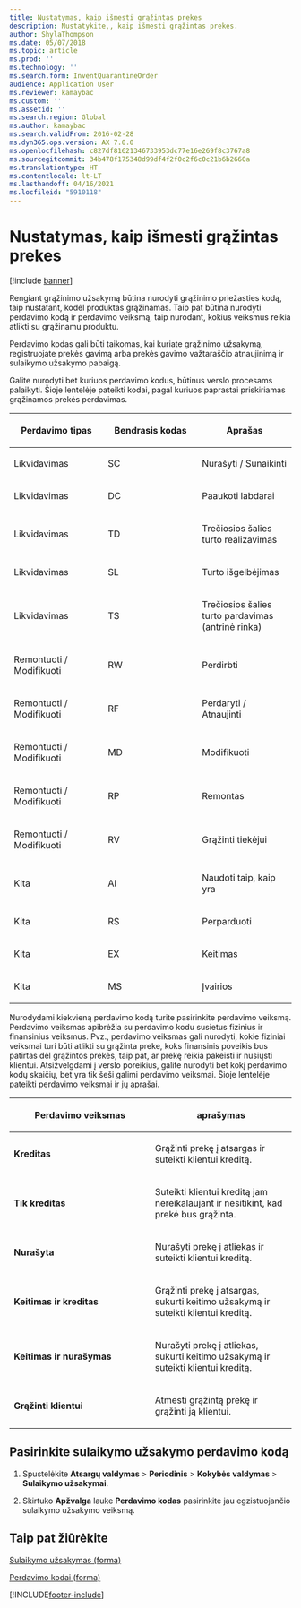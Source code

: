 ```yaml
---
title: Nustatymas, kaip išmesti grąžintas prekes
description: Nustatykite,, kaip išmesti grąžintas prekes.
author: ShylaThompson
ms.date: 05/07/2018
ms.topic: article
ms.prod: ''
ms.technology: ''
ms.search.form: InventQuarantineOrder
audience: Application User
ms.reviewer: kamaybac
ms.custom: ''
ms.assetid: ''
ms.search.region: Global
ms.author: kamaybac
ms.search.validFrom: 2016-02-28
ms.dyn365.ops.version: AX 7.0.0
ms.openlocfilehash: c827df81621346733953dc77e16e269f8c3767a8
ms.sourcegitcommit: 34b478f175348d99df4f2f0c2f6c0c21b6b2660a
ms.translationtype: HT
ms.contentlocale: lt-LT
ms.lasthandoff: 04/16/2021
ms.locfileid: "5910118"
---
```

# <a name="specify-how-to-dispose-of-returned-items"></a>Nustatymas, kaip išmesti grąžintas prekes 

[!include [banner](../includes/banner.md)]


Rengiant grąžinimo užsakymą būtina nurodyti grąžinimo priežasties kodą, taip nustatant, kodėl produktas grąžinamas. Taip pat būtina nurodyti perdavimo kodą ir perdavimo veiksmą, taip nurodant, kokius veiksmus reikia atlikti su grąžinamu produktu.

Perdavimo kodas gali būti taikomas, kai kuriate grąžinimo užsakymą, registruojate prekės gavimą arba prekės gavimo važtaraščio atnaujinimą ir sulaikymo užsakymo pabaigą.

Galite nurodyti bet kuriuos perdavimo kodus, būtinus verslo procesams palaikyti. Šioje lentelėje pateikti kodai, pagal kuriuos paprastai priskiriamas grąžinamos prekės perdavimas.

<table>
<colgroup>
<col style="width: 33%" />
<col style="width: 33%" />
<col style="width: 33%" />
</colgroup>
<thead>
<tr class="header">
<th><p>Perdavimo tipas</p></th>
<th><p>Bendrasis kodas</p></th>
<th><p>Aprašas</p></th>
</tr>
</thead>
<tbody>
<tr class="odd">
<td><p>Likvidavimas</p></td>
<td><p>SC</p></td>
<td><p>Nurašyti / Sunaikinti</p></td>
</tr>
<tr class="even">
<td><p>Likvidavimas</p></td>
<td><p>DC</p></td>
<td><p>Paaukoti labdarai</p></td>
</tr>
<tr class="odd">
<td><p>Likvidavimas</p></td>
<td><p>TD</p></td>
<td><p>Trečiosios šalies turto realizavimas</p></td>
</tr>
<tr class="even">
<td><p>Likvidavimas</p></td>
<td><p>SL</p></td>
<td><p>Turto išgelbėjimas</p></td>
</tr>
<tr class="odd">
<td><p>Likvidavimas</p></td>
<td><p>TS</p></td>
<td><p>Trečiosios šalies turto pardavimas (antrinė rinka)</p></td>
</tr>
<tr class="even">
<td><p>Remontuoti / Modifikuoti</p></td>
<td><p>RW</p></td>
<td><p>Perdirbti</p></td>
</tr>
<tr class="odd">
<td><p>Remontuoti / Modifikuoti</p></td>
<td><p>RF</p></td>
<td><p>Perdaryti / Atnaujinti</p></td>
</tr>
<tr class="even">
<td><p>Remontuoti / Modifikuoti</p></td>
<td><p>MD</p></td>
<td><p>Modifikuoti</p></td>
</tr>
<tr class="odd">
<td><p>Remontuoti / Modifikuoti</p></td>
<td><p>RP</p></td>
<td><p>Remontas</p></td>
</tr>
<tr class="even">
<td><p>Remontuoti / Modifikuoti</p></td>
<td><p>RV</p></td>
<td><p>Grąžinti tiekėjui</p></td>
</tr>
<tr class="odd">
<td><p>Kita</p></td>
<td><p>AI</p></td>
<td><p>Naudoti taip, kaip yra</p></td>
</tr>
<tr class="even">
<td><p>Kita</p></td>
<td><p>RS</p></td>
<td><p>Perparduoti</p></td>
</tr>
<tr class="odd">
<td><p>Kita</p></td>
<td><p>EX</p></td>
<td><p>Keitimas</p></td>
</tr>
<tr class="even">
<td><p>Kita</p></td>
<td><p>MS</p></td>
<td><p>Įvairios</p></td>
</tr>
</tbody>
</table>


Nurodydami kiekvieną perdavimo kodą turite pasirinkite perdavimo veiksmą. Perdavimo veiksmas apibrėžia su perdavimo kodu susietus fizinius ir finansinius veiksmus. Pvz., perdavimo veiksmas gali nurodyti, kokie fiziniai veiksmai turi būti atlikti su grąžinta preke, koks finansinis poveikis bus patirtas dėl grąžintos prekės, taip pat, ar prekę reikia pakeisti ir nusiųsti klientui. Atsižvelgdami į verslo poreikius, galite nurodyti bet kokį perdavimo kodų skaičių, bet yra tik šeši galimi perdavimo veiksmai. Šioje lentelėje pateikti perdavimo veiksmai ir jų aprašai.

<table>
<colgroup>
<col style="width: 50%" />
<col style="width: 50%" />
</colgroup>
<thead>
<tr class="header">
<th><p>Perdavimo veiksmas</p></th>
<th><p>aprašymas</p></th>
</tr>
</thead>
<tbody>
<tr class="odd">
<td><p><strong>Kreditas</strong></p></td>
<td><p>Grąžinti prekę į atsargas ir suteikti klientui kreditą.</p></td>
</tr>
<tr class="even">
<td><p><strong>Tik kreditas</strong></p></td>
<td><p>Suteikti klientui kreditą jam nereikalaujant ir nesitikint, kad prekė bus grąžinta.</p></td>
</tr>
<tr class="odd">
<td><p><strong>Nurašyta</strong></p></td>
<td><p>Nurašyti prekę į atliekas ir suteikti klientui kreditą.</p></td>
</tr>
<tr class="even">
<td><p><strong>Keitimas ir kreditas</strong></p></td>
<td><p>Grąžinti prekę į atsargas, sukurti keitimo užsakymą ir suteikti klientui kreditą.</p></td>
</tr>
<tr class="odd">
<td><p><strong>Keitimas ir nurašymas</strong></p></td>
<td><p>Nurašyti prekę į atliekas, sukurti keitimo užsakymą ir suteikti klientui kreditą.</p></td>
</tr>
<tr class="even">
<td><p><strong>Grąžinti klientui</strong></p></td>
<td><p>Atmesti grąžintą prekę ir grąžinti ją klientui.</p></td>
</tr>
</tbody>
</table>


## <a name="select-a-disposition-code-for-a-quarantine-order"></a>Pasirinkite sulaikymo užsakymo perdavimo kodą

1.  Spustelėkite **Atsargų valdymas** \> **Periodinis** \> **Kokybės valdymas** \> **Sulaikymo užsakymai**.

2.  Skirtuko **Apžvalga** lauke **Perdavimo kodas** pasirinkite jau egzistuojančio sulaikymo užsakymo veiksmą.



## <a name="see-also"></a>Taip pat žiūrėkite

[Sulaikymo užsakymas (forma)](/dynamicsax-2012//quarantine-order-form)

[Perdavimo kodai (forma)](https://technet.microsoft.com/library/hh597113\(v=ax.60\))

  




[!INCLUDE[footer-include](../../includes/footer-banner.md)]